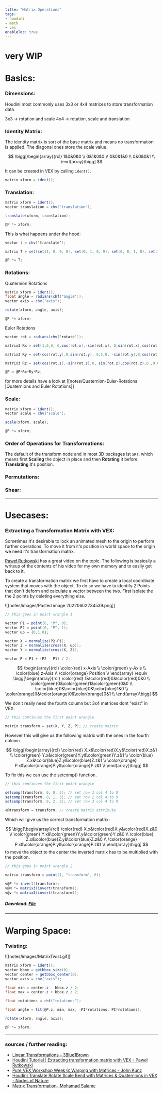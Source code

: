```yaml
---
title: "Matrix Operations"
tags:
- houdini
- math
- vex
enableToc: true
---
```


# very WIP

# Basics:

### Dimensions:

Houdini most commonly uses 3x3 or 4x4 matrices to store transformation data

3x3 -> rotation and scale
4x4 -> rotation, scale and translation

### Identity Matrix:

The identity matrix is sort of the base matrix and means no transformation is applied. The diagonal ones store the scale value.

$$
\bigg[\begin{array}{rcl}
	1&0&0&0 \\
	0&1&0&0 \\
	0&0&1&0 \\
	0&0&0&1 \\
\end{array}\bigg]
$$

It can be created in VEX by calling `ident()`.

```C#
matrix xform = ident();
```

### Translation:

```C#
matrix xform = ident();
vector translation = chv("translation");

translate(xform, translation);

@P *= xform;
```

This is what happens under the hood:

```C#
vector t = chv('translate');

matrix T = set(set(1, 0, 0, 0), set(0, 1, 0, 0), set(0, 0, 1, 0), set(t.x, t.y, t.z, 1));

@P *= T;
```

### Rotations:

Quaternion Rotations

```C#
matrix xform = ident();
float angle = radians(chf("angle"));
vector axis = chv("axis");

rotate(xform, angle, axis);

@P *= xform;
```

Euler Rotations

```C#
vector rot = radians(chv('rotate'));

matrix3 Rx = set(1,0,0, 0,cos(rot.x),-sin(rot.x), 0,sin(rot.x),cos(rot.x));

matrix3 Ry = set(cos(rot.y),0,sin(rot.y), 0,1,0, -sin(rot.y),0,cos(rot.y));

matrix3 Rz = set(cos(rot.z),-sin(rot.z),0, sin(rot.z),cos(rot.z),0 ,0,0,1);

@P = @P*Rx*Ry*Rz;
```

for more details have a look at [[notes/Quaternion-Euler-Rotations |Quaternions and Euler Rotations]]

### Scale:

```C#
matrix xform = ident();
vector scale = chv("scale");

scale(xform, scale);

@P *= xform;
```

### Order of Operations for Transformations:

The default of the transform node and in most 3D packages ist `SRT`, which means first **Scaling** the object in place and then **Rotating** it before **Translating** it's position.

### Permutations:

### Shear:

---

# Usecases:

### Extracting a Transformation Matrix with VEX:

Sometimes it's desirable to lock an animated mesh to the origin to perform further operations. To move it from it's position in world space to the origin we need it's transformation matrix.

[Paweł Rutkowski](https://vimeo.com/284712920) has a great video on the topic. The following is basically a writeup of the contents of his video for my own memory and to easily get back to it.

To create a transformation matrix we first have to create a local coordinate system that moves with the object. To do so we have to identify 2 Points that don't deform and calculate a vector between the two. First isolate the the 2 points by deleting everything else.

![[notes/images/Pasted image 20220602234539.png]]

```C#
// this goes in point wrangle 1

vector P1 = point(0, "P", 0);
vector P2 = point(0, "P", 1);
vector up = {0,1,0};

vector X = normalize(P2-P1);
vector Z = normalize(cross(X, up));
vector Y = normalize(cross(X, Z));

vector P = P1 + (P2 - P1) / 2;
```
$$
\begin{array}{rcl}
	\color{red} x-Axis \\
	\color{green} y-Axis \\
	\color{blue} z-Axis \\
	\color{orange} Position \\
\end{array}
\equiv
\bigg[\begin{array}{rcl}
	\color{red} 1&\color{red}0&\color{red}0&0 \\
	\color{green}0&\color{green}1&\color{green}0&0 \\
	\color{blue}0&\color{blue}0&\color{blue}1&0 \\
	\color{orange}0&\color{orange}0&\color{orange}0&1 \\
\end{array}\bigg]
$$ 

We don't really need the fourth column but 3x4 matrices dont "exist" in VEX. 

```C#
// this continues the first point wrangle

matrix transform = set(X, Y, Z, P); // create matrix
```

However this will give us the following matrix with the ones in the fourth column


$$
\bigg[\begin{array}{rcl}
	\color{red} X.x&\color{red}X.y&\color{red}X.z&1 \\
	\color{green} Y.x&\color{green}Y.y&\color{green}Y.z&1 \\
	\color{blue} Z.x&\color{blue}Z.y&\color{blue}Z.z&1 \\
	\color{orange} P.x&\color{orange}P.y&\color{orange}P.z&1 \\
\end{array}\bigg]
$$

To fix this we can use the setcomp() function.

```C#
// this continues the first point wrangle

setcomp(transform, 0, 0, 3); // set row 1 col 4 to 0
setcomp(transform, 0, 1, 3); // set row 2 col 4 to 0
setcomp(transform, 0, 2, 3); // set row 3 col 4 to 0

4@transform = transform; // create matrix attribute
```

Which will give us the correct transformation matrix:

$$
\bigg[\begin{array}{rcl}
	\color{red} X.x&\color{red}X.y&\color{red}X.z&0 \\
	\color{green} Y.x&\color{green}Y.y&\color{green}Y.z&0 \\
	\color{blue} Z.x&\color{blue}Z.y&\color{blue}Z.z&0 \\
	\color{orange} P.x&\color{orange}P.y&\color{orange}P.z&1 \\
\end{array}\bigg]
$$
to move the object to the center the inverted matrix has to be multiplied with the position.

```C#
// this goes in point wrangle 2

matrix transform = point(1, "transform", 0);

v@P *= invert(transform);
v@N *= matrix3(invert(transform));
v@v *= matrix3(invert(transform));
```

##### Download: [File](https://github.com/jakobringler/blog/tree/hugo/content/notes/sharedfiles/ExtractTransformationMatrix.hiplc)

--- 

# Warping Space:

### Twisting:

![[notes/images/MatrixTwist.gif]]

```C#
matrix xform = ident();
vector bbox = getbbox_size(0);
vector center = getbbox_center(0);
vector axis = chv("axis");

float min = center.z - bbox.z / 2;
float max = center.z + bbox.z / 2;

float rotations = chf("rotations");

float angle = fit(@P.z, min, max, -PI*rotations, PI*rotations);

rotate(xform, angle, axis);

@P *= xform;
```


---

### sources / further reading:
- [Linear Transformations - 3Blue1Brown](https://www.3blue1brown.com/lessons/linear-transformations)
- [Houdini Tutorial | Extracting transformation matrix with VEX - Paweł Rutkowski](https://vimeo.com/284712920)
- [Pure VEX Workshop Week 6: Warping with Matrices - John Kunz](https://www.youtube.com/watch?v=DA0ZuIJ-W7s)
- [Houdini Translate Rotate Scale Bend with Matrices & Quaternions in VEX - Nodes of Nature](https://www.youtube.com/watch?v=e9qLWS2La28)
- [Matrix Transformation- Mohamad Salame](https://www.artstation.com/blogs/mohamad_salame1/v6eP/matrix-transformation)

